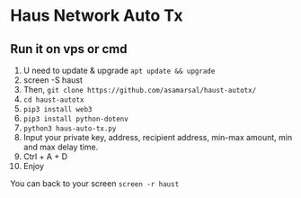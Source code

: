 ﻿# Haus Network Auto Tx

## Run it on vps or cmd

1. U need to update & upgrade ``apt update && upgrade``
2. screen -S haust
3. Then, ``git clone https://github.com/asamarsal/haust-autotx/``
4. ``cd haust-autotx``
5. ``pip3 install web3``
6. ``pip3 install python-dotenv``
7. ``python3 haus-auto-tx.py``
8. Input your private key, address, recipient address, min-max amount, min and max delay time.
9. Ctrl + A + D
10. Enjoy

You can back to your screen ``screen -r haust``
